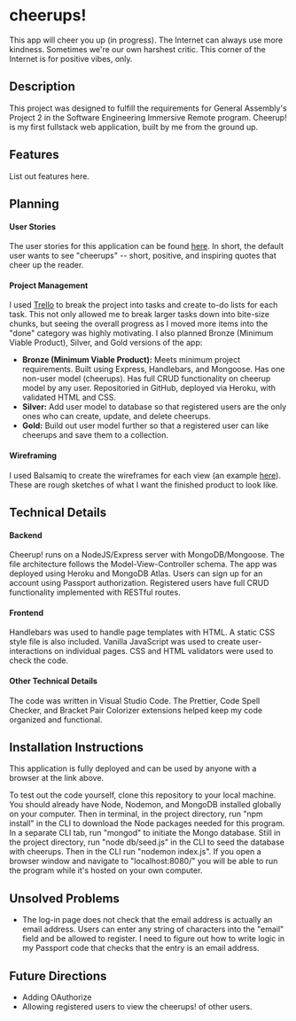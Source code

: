 # cheerups!

This app will cheer you up (in progress). The Internet can always use more kindness. Sometimes we're our own harshest critic. This corner of the Internet is for positive vibes, only.

## Description

This project was designed to fulfill the requirements for General Assembly's Project 2 in the Software Engineering Immersive Remote program. Cheerup! is my first fullstack web application, built by me from the ground up.

## Features

List out features here.

## Planning

#### User Stories

The user stories for this application can be found [here](https://github.com/esin87/cheerup/blob/master/planning/user_stories.md). In short, the default user wants to see "cheerups" -- short, positive, and inspiring quotes that cheer up the reader.

#### Project Management

I used [Trello](https://trello.com) to break the project into tasks and create to-do lists for each task. This not only allowed me to break larger tasks down into bite-size chunks, but seeing the overall progress as I moved more items into the "done" category was highly motivating. I also planned Bronze (Minimum Viable Product), Silver, and Gold versions of the app:

- **Bronze (Minimum Viable Product):** Meets minimum project requirements. Built using Express, Handlebars, and Mongoose. Has one non-user model (cheerups). Has full CRUD functionality on cheerup model by any user. Repositoried in GitHub, deployed via Heroku, with validated HTML and CSS.
- **Silver:** Add user model to database so that registered users are the only ones who can create, update, and delete cheerups.
- **Gold:** Build out user model further so that a registered user can like cheerups and save them to a collection.

#### Wireframing

I used Balsamiq to create the wireframes for each view (an example [here](https://github.com/esin87/cheerup/blob/master/planning/cheerup!%20wireframes/Show%20Me%20a%20Cheerup%20View.png)). These are rough sketches of what I want the finished product to look like.

## Technical Details

#### Backend

Cheerup! runs on a NodeJS/Express server with MongoDB/Mongoose. The file architecture follows the Model-View-Controller schema. The app was deployed using Heroku and MongoDB Atlas. Users can sign up for an account using Passport authorization. Registered users have full CRUD functionality implemented with RESTful routes.

#### Frontend

Handlebars was used to handle page templates with HTML. A static CSS style file is also included. Vanilla JavaScript was used to create user-interactions on individual pages. CSS and HTML validators were used to check the code.

#### Other Technical Details

The code was written in Visual Studio Code. The Prettier, Code Spell Checker, and Bracket Pair Colorizer extensions helped keep my code organized and functional.

## Installation Instructions

This application is fully deployed and can be used by anyone with a browser at the link above.

To test out the code yourself, clone this repository to your local machine. You should already have Node, Nodemon, and MongoDB installed globally on your computer. Then in terminal, in the project directory, run "npm install" in the CLI to download the Node packages needed for this program. In a separate CLI tab, run "mongod" to initiate the Mongo database. Still in the project directory, run "node db/seed.js" in the CLI to seed the database with cheerups. Then in the CLI run "nodemon index.js". If you open a browser window and navigate to "localhost:8080/" you will be able to run the program while it's hosted on your own computer.

## Unsolved Problems

- The log-in page does not check that the email address is actually an email address. Users can enter any string of characters into the "email" field and be allowed to register. I need to figure out how to write logic in my Passport code that checks that the entry is an email address.

## Future Directions

- Adding OAuthorize
- Allowing registered users to view the cheerups! of other users. 
